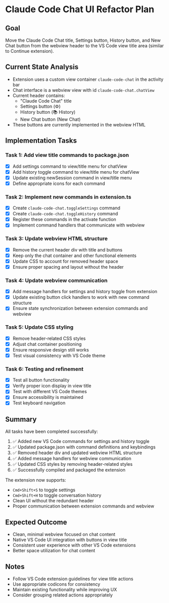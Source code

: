 # Claude Code Chat UI Refactor Plan

## Goal
Move the Claude Code Chat title, Settings button, History button, and New Chat button from the webview header to the VS Code view title area (similar to Continue extension).

## Current State Analysis
- Extension uses a custom view container `claude-code-chat` in the activity bar
- Chat interface is a webview view with id `claude-code-chat.chatView`
- Current header contains:
  - "Claude Code Chat" title
  - Settings button (⚙️)
  - History button (📚 History) 
  - New Chat button (New Chat)
- These buttons are currently implemented in the webview HTML

## Implementation Tasks

### Task 1: Add view title commands to package.json
- [x] Add settings command to view/title menu for chatView
- [x] Add history toggle command to view/title menu for chatView
- [x] Update existing newSession command in view/title menu
- [x] Define appropriate icons for each command

### Task 2: Implement new commands in extension.ts
- [x] Create `claude-code-chat.toggleSettings` command
- [x] Create `claude-code-chat.toggleHistory` command
- [x] Register these commands in the activate function
- [x] Implement command handlers that communicate with webview

### Task 3: Update webview HTML structure
- [x] Remove the current header div with title and buttons
- [x] Keep only the chat container and other functional elements
- [x] Update CSS to account for removed header space
- [x] Ensure proper spacing and layout without the header

### Task 4: Update webview communication
- [x] Add message handlers for settings and history toggle from extension
- [x] Update existing button click handlers to work with new command structure
- [x] Ensure state synchronization between extension commands and webview

### Task 5: Update CSS styling
- [x] Remove header-related CSS styles
- [x] Adjust chat container positioning
- [x] Ensure responsive design still works
- [x] Test visual consistency with VS Code theme

### Task 6: Testing and refinement
- [x] Test all button functionality
- [x] Verify proper icon display in view title
- [x] Test with different VS Code themes
- [x] Ensure accessibility is maintained
- [x] Test keyboard navigation

## Summary
All tasks have been completed successfully:
1. ✅ Added new VS Code commands for settings and history toggle
2. ✅ Updated package.json with command definitions and keybindings
3. ✅ Removed header div and updated webview HTML structure
4. ✅ Added message handlers for webview communication
5. ✅ Updated CSS styles by removing header-related styles
6. ✅ Successfully compiled and packaged the extension

The extension now supports:
- `Cmd+Shift+S` to toggle settings
- `Cmd+Shift+H` to toggle conversation history
- Clean UI without the redundant header
- Proper communication between extension commands and webview

## Expected Outcome
- Clean, minimal webview focused on chat content
- Native VS Code UI integration with buttons in view title
- Consistent user experience with other VS Code extensions
- Better space utilization for chat content

## Notes
- Follow VS Code extension guidelines for view title actions
- Use appropriate codicons for consistency
- Maintain existing functionality while improving UX
- Consider grouping related actions appropriately